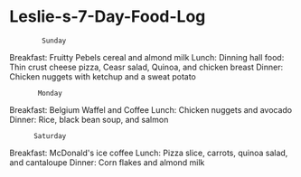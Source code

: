 # Leslie-s-7-Day-Food-Log
            Sunday
Breakfast: Fruitty Pebels cereal and almond milk 
Lunch: Dinning hall food: Thin crust cheese pizza, Ceasr salad, Quinoa, and chicken breast 
Dinner: Chicken nuggets with ketchup and a sweat potato

           Monday
Breakfast: Belgium Waffel and Coffee
Lunch: Chicken nuggets and avocado
Dinner: Rice, black bean soup, and salmon


          Saturday
Breakfast: McDonald's ice coffee
Lunch: Pizza slice, carrots, quinoa salad, and cantaloupe
Dinner: Corn flakes and almond milk
